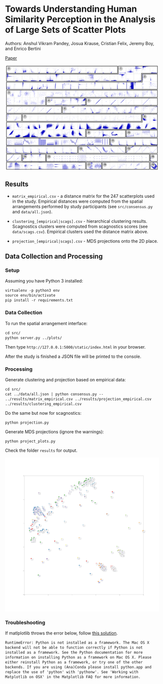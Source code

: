# Towards Understanding Human Similarity Perception in the Analysis of Large Sets of Scatter Plots

Authors: Anshul Vikram Pandey, Josua Krause, Cristian Felix, Jeremy Boy, and Enrico Bertini

[Paper](https://nyu-staging.pure.elsevier.com/en/publications/towards-understanding-human-similarity-perception-in-the-analysis)

![Showing all 247 plots used in the studies, grouped into 20 clusters extracted using hierarchical clustering approach. The plots propagate from left-to-right, top-to-bottom. Each cluster is assigned a unique ID.](/results/figure5_paper.png "Showing all 247 plots used in the studies, grouped into 20 clusters extracted using hierarchical clustering approach. The plots propagate from left-to-right, top-to-bottom. Each cluster is assigned a unique ID.")

## Results

- `matrix_empirical.csv` - a distance matrix for the 247 scatterplots used in the study. Empirical distances were computed from the spatial arrangements performed by study participants (see `src/consensus.py` and `data/all.json`).

- `clustering_[empirical|scags].csv` - hierarchical clustering results. Scagnostics clusters were computed from scagnostics scores (see `data/scags.csv`). Empirical clusters used the distance matrix above.

- `projection_[empirical|scags].csv` - MDS projections onto the 2D place.


## Data Collection and Processing

### Setup

Assuming you have Python 3 installed:

```
virtualenv -p python3 env
source env/bin/activate
pip install -r requirements.txt
```

### Data Collection

To run the spatial arrangement interface:

```
cd src/
python server.py ../plots/
```

Then type `http://127.0.0.1:5000/static/index.html` in your browser.

After the study is finished a JSON file will be printed to the console.

### Processing

Generate clustering and projection based on empirical data:

```
cd src/
cat ../data/all.json | python consensus.py -- ../results/matrix_empirical.csv ../results/projection_empirical.csv ../results/clustering_empirical.csv
```

Do the same but now for scagnostics:

```
python projection.py
```

Generate MDS projections (ignore the warnings):

```
python project_plots.py
```

Check the folder `results` for output.

![MDS projection of scatterplots](/results/projected_empirical_empirical.png "MDS projection of scatterplots")

### Troubleshooting

If matlplotlib throws the error below, follow [this solution](https://stackoverflow.com/a/35107136/1253334).

```
RuntimeError: Python is not installed as a framework. The Mac OS X backend will not be able to function correctly if Python is not installed as a framework. See the Python documentation for more information on installing Python as a framework on Mac OS X. Please either reinstall Python as a framework, or try one of the other backends. If you are using (Ana)Conda please install python.app and replace the use of 'python' with 'pythonw'. See 'Working with Matplotlib on OSX' in the Matplotlib FAQ for more information.
```
